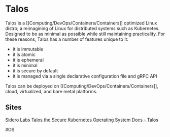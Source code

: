 # Talos
Talos is a [[Computing/DevOps/Containers/Containers]] optimized Linux distro; a reimagining of Linux for distributed systems such as Kubernetes. Designed to be as minimal as possible while still maintaining practicality. For these reasons, Talos has a number of features unique to it:

-   it is immutable
-   it is atomic
-   it is ephemeral
-   it is minimal
-   it is secure by default
-   it is managed via a single declarative configuration file and gRPC API

Talos can be deployed on [[Computing/DevOps/Containers/Containers]], cloud, virtualized, and bare metal platforms.


## Sites
[Sidero Labs](https://www.siderolabs.com/)
[Talos the Secure Kubernetes Operating System](https://www.siderolabs.com/platform/talos-os-for-kubernetes/)
[Docs - Talos](https://www.talos.dev/docs/v0.14/)

#OS 
